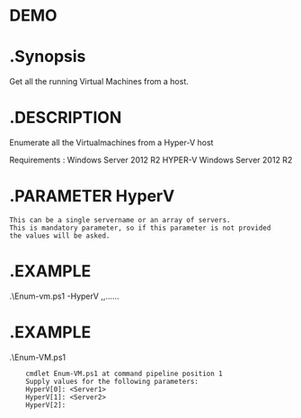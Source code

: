 DEMO
====
.Synopsis
=====
   Get all the running Virtual Machines from a host.

.DESCRIPTION
======
   Enumerate all the Virtualmachines from a Hyper-V host
   
   Requirements : 
   Windows Server 2012 R2 HYPER-V
   Windows Server 2012 R2

.PARAMETER HyperV
=====
    This can be a single servername or an array of servers.
    This is mandatory parameter, so if this parameter is not provided
    the values will be asked.
.EXAMPLE
=====
   .\Enum-vm.ps1 -HyperV <server1>,<Server2>,......

.EXAMPLE
=====
   .\Enum-VM.ps1

        cmdlet Enum-VM.ps1 at command pipeline position 1
        Supply values for the following parameters:
        HyperV[0]: <Server1>
        HyperV[1]: <Server2>
        HyperV[2]: